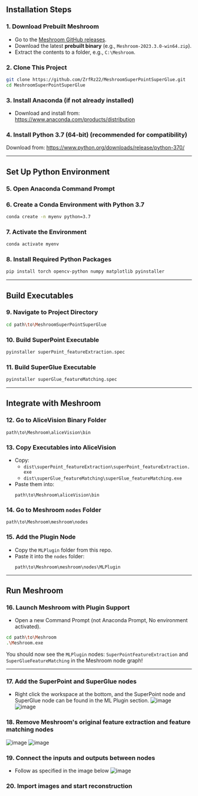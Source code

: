 ## Installation Steps

### 1. Download Prebuilt Meshroom
- Go to the [Meshroom GitHub releases](https://github.com/alicevision/meshroom/releases).
- Download the latest **prebuilt binary** (e.g., `Meshroom-2023.3.0-win64.zip`).
- Extract the contents to a folder, e.g., `C:\Meshroom`.

### 2. Clone This Project
```bash
git clone https://github.com/ZrfRz22/MeshroomSuperPointSuperGlue.git
cd MeshroomSuperPointSuperGlue
```

### 3. Install Anaconda (if not already installed)
- Download and install from: https://www.anaconda.com/products/distribution

### 4. Install Python 3.7 (64-bit) (recommended for compatibility)

Download from:
https://www.python.org/downloads/release/python-370/

---

## Set Up Python Environment

### 5. Open Anaconda Command Prompt

### 6. Create a Conda Environment with Python 3.7
```bash
conda create -n myenv python=3.7
```

### 7. Activate the Environment
```bash
conda activate myenv
```

### 8. Install Required Python Packages
```bash
pip install torch opencv-python numpy matplotlib pyinstaller
```

---

## Build Executables

### 9. Navigate to Project Directory
```bash
cd path\to\MeshroomSuperPointSuperGlue
```

### 10. Build SuperPoint Executable
```bash
pyinstaller superPoint_featureExtraction.spec
```

### 11. Build SuperGlue Executable
```bash
pyinstaller superGlue_featureMatching.spec
```

---

## Integrate with Meshroom

### 12. Go to AliceVision Binary Folder
```
path\to\Meshroom\aliceVision\bin
```

### 13. Copy Executables into AliceVision
- Copy:
  - `dist\superPoint_featureExtraction\superPoint_featureExtraction.exe`
  - `dist\superGlue_featureMatching\superGlue_featureMatching.exe`
- Paste them into:
  ```
  path\to\Meshroom\aliceVision\bin
  ```

### 14. Go to Meshroom `nodes` Folder
```
path\to\Meshroom\meshroom\nodes
```

### 15. Add the Plugin Node
- Copy the `MLPlugin` folder from this repo.
- Paste it into the `nodes` folder:
  ```
  path\to\Meshroom\meshroom\nodes\MLPlugin
  ```


---


## Run Meshroom

### 16. Launch Meshroom with Plugin Support
- Open a new Command Prompt (not Anaconda Prompt, No environment activated).
```bash
cd path\to\Meshroom
.\Meshroom.exe
```

You should now see the `MLPlugin` nodes: `SuperPointFeatureExtraction` and `SuperGlueFeatureMatching` in the Meshroom node graph!

---

### 17. Add the SuperPoint and SuperGlue nodes
- Right click the workspace at the bottom, and the SuperPoint node and SuperGlue node can be found in the ML Plugin section.
![image](https://github.com/user-attachments/assets/1e0b35d2-61cf-4087-991a-41fa1556aad0)
![image](https://github.com/user-attachments/assets/a78fa5aa-f1a8-4e88-b518-76124adcd9a8)

### 18. Remove Meshroom's original feature extraction and feature matching nodes
![image](https://github.com/user-attachments/assets/29b4e82f-b51b-4e44-81f9-2a781ab7db89)
![image](https://github.com/user-attachments/assets/60473f83-1c52-4d07-b481-b765b20d99e7)

### 19. Connect the inputs and outputs between nodes
- Follow as specified in the image below
![image](https://github.com/user-attachments/assets/d62f47ed-e9e5-413b-96ac-332943ea8735)

### 20. Import images and start reconstruction


